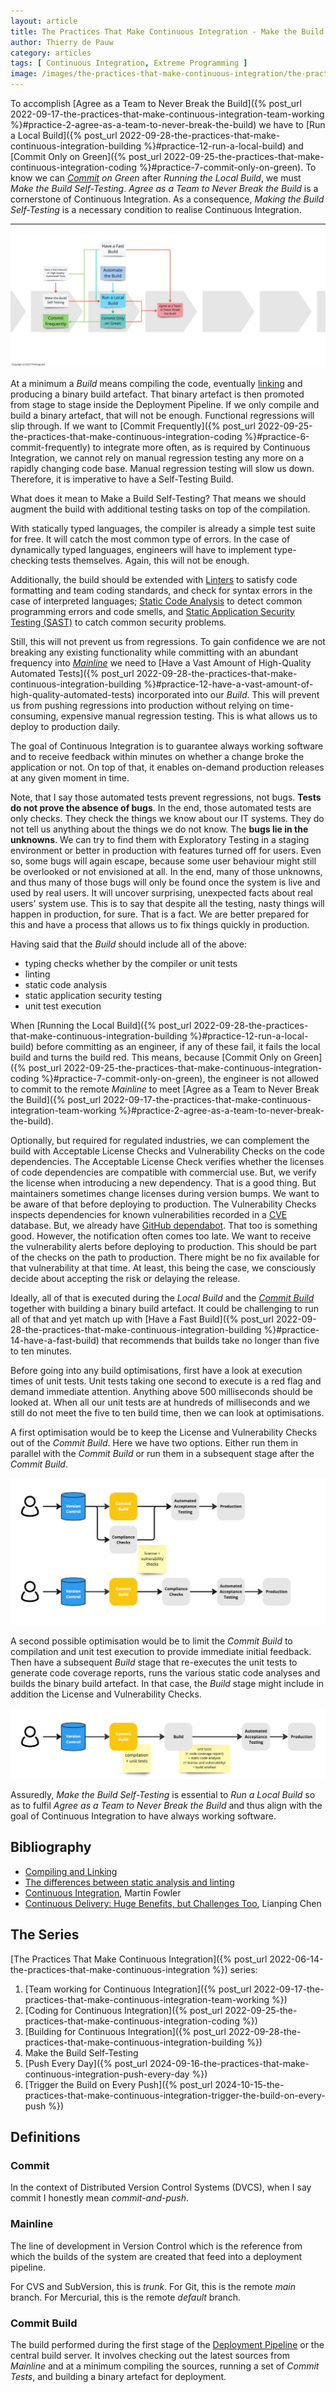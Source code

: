 ```yaml
---
layout: article
title: The Practices That Make Continuous Integration - Make the Build Self-Testing
author: Thierry de Pauw
category: articles
tags: [ Continuous Integration, Extreme Programming ]
image: /images/the-practices-that-make-continuous-integration/the-practices-that-make-continuous-integration-make-the-build-self-testing.jpg
---
```


To accomplish [Agree as a Team to Never Break the Build]({% post_url 2022-09-17-the-practices-that-make-continuous-integration-team-working %}#practice-2-agree-as-a-team-to-never-break-the-build) we have to [Run a Local Build]({% post_url 2022-09-28-the-practices-that-make-continuous-integration-building %}#practice-12-run-a-local-build) and [Commit Only on Green]({% post_url 2022-09-25-the-practices-that-make-continuous-integration-coding %}#practice-7-commit-only-on-green). To know we can *[Commit](#commit) on Green* after *Running the Local Build*, we must *Make the Build Self-Testing*. *Agree as a Team to Never Break the Build* is a cornerstone of Continuous Integration. As a consequence, *Making the Build Self-Testing* is a necessary condition to realise Continuous Integration.

---

![Make the Build Self-Testing](/images/the-practices-that-make-continuous-integration/the-practices-that-make-continuous-integration-make-the-build-self-testing.jpg)

At a minimum a *Build* means compiling the code, eventually [linking](https://www.cprogramming.com/compilingandlinking.html) and producing a binary build artefact. That binary artefact is then promoted from stage to stage inside the Deployment Pipeline. If we only compile and build a binary artefact, that will not be enough. Functional regressions will slip through. If we want to [Commit Frequently]({% post_url 2022-09-25-the-practices-that-make-continuous-integration-coding %}#practice-6-commit-frequently) to integrate more often, as is required by Continuous Integration, we cannot rely on manual regression testing any more on a rapidly changing code base. Manual regression testing will slow us down. Therefore, it is imperative to have a Self-Testing  Build.

What does it mean to Make a Build Self-Testing? That means we should augment the build with additional testing tasks on top of the compilation.

With statically typed languages, the compiler is already a simple test suite for free. It will catch the most common type of errors. In the case of dynamically typed languages, engineers will have to implement type-checking tests themselves. Again, this will not be enough.

Additionally, the build should be extended with [Linters](https://en.wikipedia.org/wiki/Lint_(software)) to satisfy code formatting and team coding standards, and check for syntax errors in the case of interpreted languages; [Static Code Analysis](https://en.wikipedia.org/wiki/Static_program_analysis) to detect common programming errors and code smells, and [Static Application Security Testing (SAST)](https://en.wikipedia.org/wiki/Static_application_security_testing) to catch common security problems.

Still, this will not prevent us from regressions. To gain confidence we are not breaking any existing functionality while committing with an abundant frequency into [*Mainline*](#mainline) we need to [Have a Vast Amount of High-Quality Automated Tests]({% post_url 2022-09-28-the-practices-that-make-continuous-integration-building %}#practice-12-have-a-vast-amount-of-high-quality-automated-tests) incorporated into our *Build*. This will prevent us from pushing regressions into production without relying on time-consuming, expensive manual regression testing. This is what allows us to deploy to production daily.

The goal of Continuous Integration is to guarantee always working software and to receive feedback within minutes on whether a change broke the application or not. On top of that, it enables on-demand production releases at any given moment in time.

Note, that I say those automated tests prevent regressions, not bugs. **Tests do not prove the absence of bugs**. In the end, those automated tests are only checks. They check the things we know about our IT systems. They do not tell us anything about the things we do not know. The **bugs lie in the unknowns**. We can try to find them with Exploratory Testing in a staging environment or better in production with features turned off for users. Even so, some bugs will again escape, because some user behaviour might still be overlooked or not envisioned at all. In the end, many of those unknowns, and thus many of those bugs will only be found once the system is live and used by real users. It will uncover surprising, unexpected facts about real users' system use. This is to say that despite all the testing, nasty things will happen in production, for sure. That is a fact. We are better prepared for this and have a process that allows us to fix things quickly in production.

Having said that the *Build* should include all of the above:

- typing checks whether by the compiler or unit tests
- linting
- static code analysis
- static application security testing
- unit test execution

When [Running the Local Build]({% post_url 2022-09-28-the-practices-that-make-continuous-integration-building %}#practice-12-run-a-local-build) before committing as an engineer, if any of these fail, it fails the local build and turns the build red. This means, because [Commit Only on Green]({% post_url 2022-09-25-the-practices-that-make-continuous-integration-coding %}#practice-7-commit-only-on-green), the engineer is not allowed to commit to the remote *Mainline* to meet [Agree as a Team to Never Break the Build]({% post_url 2022-09-17-the-practices-that-make-continuous-integration-team-working %}#practice-2-agree-as-a-team-to-never-break-the-build).

Optionally, but required for regulated industries, we can complement the build with Acceptable License Checks and Vulnerability Checks on the code dependencies. The Acceptable License Check verifies whether the licenses of code dependencies are compatible with commercial use. But, we verify the license when introducing a new dependency. That is a good thing. But maintainers sometimes change licenses during version bumps. We want to be aware of that before deploying to production. The Vulnerability Checks inspects dependencies for known vulnerabilities recorded in a [CVE](https://www.cve.org/) database. But, we already have [GitHub dependabot](https://docs.github.com/en/code-security/getting-started/dependabot-quickstart-guide). That too is something good. However, the notification often comes too late. We want to receive the vulnerability alerts before deploying to production. This should be part of the checks on the path to production. There might be no fix available for that vulnerability at that time. At least, this being the case, we consciously decide about accepting the risk or delaying the release.

Ideally, all of that is executed during the *Local Build* and the [*Commit Build*](#commit-build) together with building a binary build artefact. It could be challenging to run all of that and yet match up with [Have a Fast Build]({% post_url 2022-09-28-the-practices-that-make-continuous-integration-building %}#practice-14-have-a-fast-build) that recommends that builds take no longer than five to ten minutes.

Before going into any build optimisations, first have a look at execution times of unit tests. Unit tests taking one second to execute is a red flag and demand immediate attention. Anything above 500 milliseconds should be looked at. When all our unit tests are at hundreds of milliseconds and we still do not meet the five to ten build time, then we can look at optimisations.

A first optimisation would be to keep the License and Vulnerability Checks out of the *Commit Build*. Here we have two options. Either run them in parallel with the *Commit Build* or run them in a subsequent stage after the *Commit Build*.

![Optimisation 1](/images/the-practices-that-make-continuous-integration/the-practices-that-make-continuous-integration-make-the-build-self-testing-optimisation-1.jpg)

A second possible optimisation would be to limit the *Commit Build* to compilation and unit test execution to provide immediate initial feedback. Then have a subsequent *Build* stage that re-executes the unit tests to generate code coverage reports, runs the various static code analyses and builds the binary build artefact. In that case, the *Build* stage might include in addition the License and Vulnerability Checks.

![Optimisation 2](/images/the-practices-that-make-continuous-integration/the-practices-that-make-continuous-integration-make-the-build-self-testing-optimisation-2.jpg)

Assuredly, *Make the Build Self-Testing* is essential to *Run a Local Build* so as to fulfil *Agree as a Team to Never Break the Build* and thus align with the goal of Continuous Integration to have always working software.

## Bibliography

- [Compiling and Linking](https://www.cprogramming.com/compilingandlinking.html)
- [The differences between static analysis and linting](https://www.imperfectdev.com/static-analysis-vs-linting/)
- [Continuous Integration](https://martinfowler.com/articles/continuousIntegration.html), Martin Fowler
- [Continuous Delivery: Huge Benefits, but Challenges Too](https://www.researchgate.net/publication/271635510_Continuous_Delivery_Huge_Benefits_but_Challenges_Too), Lianping Chen

## The Series

[The Practices That Make Continuous Integration]({% post_url 2022-06-14-the-practices-that-make-continuous-integration %}) series:

1. [Team working for Continuous Integration]({% post_url 2022-09-17-the-practices-that-make-continuous-integration-team-working %})
2. [Coding for Continuous Integration]({% post_url 2022-09-25-the-practices-that-make-continuous-integration-coding %})
3. [Building for Continuous Integration]({% post_url 2022-09-28-the-practices-that-make-continuous-integration-building %})
4. Make the Build Self-Testing
5. [Push Every Day]({% post_url 2024-09-16-the-practices-that-make-continuous-integration-push-every-day %})
6. [Trigger the Build on Every Push]({% post_url 2024-10-15-the-practices-that-make-continuous-integration-trigger-the-build-on-every-push %})

## Definitions

### Commit

In the context of Distributed Version Control Systems (DVCS), when I say commit I honestly mean *commit-and-push*.

### Mainline

The line of development in Version Control which is the reference from which the builds of the system are created that feed into a deployment pipeline.

For CVS and SubVersion, this is *trunk*. For Git, this is the remote *main* branch. For Mercurial, this is the remote *default* branch.

### Commit Build

The build performed during the first stage of the [Deployment Pipeline](https://continuousdelivery.com/implementing/patterns/#the-deployment-pipeline) or the central build server. It involves checking out the latest sources from *Mainline* and at a minimum compiling the sources, running a set of *Commit Tests*, and building a binary artefact for deployment.

